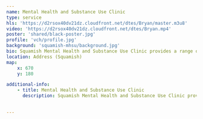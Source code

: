 ```yaml
---
name: Mental Health and Substance Use Clinic
type: service
hls: 'https://d2rsox40dv21dz.cloudfront.net/dtes/Bryan/master.m3u8'
video: 'https://d2rsox40dv21dz.cloudfront.net/dtes/Bryan.mp4'
poster: 'shared/black-poster.jpg'
profile: 'vch/profile.jpg'
background: 'squamish-mhsu/background.jpg'
bio: Squamish Mental Health and Substance Use Clinic provides a range of services that can help those struggling with substance use or addiction, including detox, group therapy, counselling, and medication. All of the treatment programs are free and supply medications and services including counselling, specialized treatment planning, aftercare, and follow-up. 
location: Address (Squamish)
map:
    x: 670
    y: 180

additional-info: 
    - title: Mental Health and Substance Use Clinic
      description: Squamish Mental Health and Substance Use Clinic provides a range of services that can help those struggling with substance use or addiction, including detox, group therapy, counselling, and medication. All of the treatment programs are free and supply medications and services including counselling, specialized treatment planning, aftercare, and follow-up. 
    

---
```

